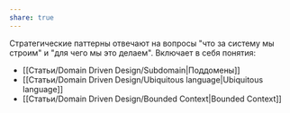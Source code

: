```yaml
---
share: true
---
```


Стратегические паттерны отвечают на вопросы "что за систему мы строим" и "для чего мы это делаем".
Включает в себя понятия:
- [[Статьи/Domain Driven Design/Subdomain|Поддомены]]
- [[Статьи/Domain Driven Design/Ubiquitous language|Ubiquitous language]]
- [[Статьи/Domain Driven Design/Bounded Context|Bounded Context]]